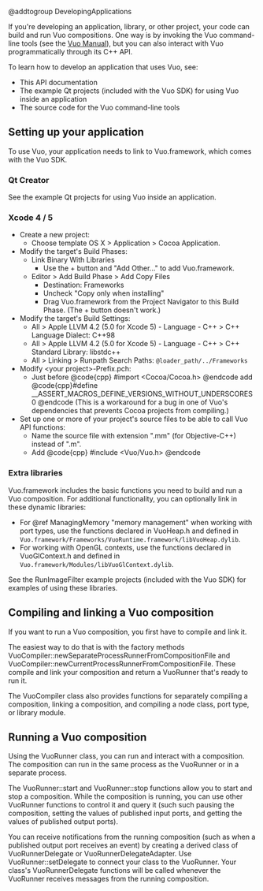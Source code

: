 @addtogroup DevelopingApplications

If you're developing an application, library, or other project, your code can build and run Vuo compositions. One way is by invoking the Vuo command-line tools (see the [Vuo Manual](http://vuo.org/manual.pdf)), but you can also interact with Vuo programmatically through its C++ API. 

To learn how to develop an application that uses Vuo, see: 

   - This API documentation
   - The example Qt projects (included with the Vuo SDK) for using Vuo inside an application
   - The source code for the Vuo command-line tools



## Setting up your application

To use Vuo, your application needs to link to Vuo.framework, which comes with the Vuo SDK. 


### Qt Creator

See the example Qt projects for using Vuo inside an application. 


### Xcode 4 / 5

  - Create a new project:
    - Choose template OS X > Application > Cocoa Application. 
  - Modify the target's Build Phases: 
    - Link Binary With Libraries
      - Use the + button and "Add Other..." to add Vuo.framework. 
    - Editor > Add Build Phase > Add Copy Files
      - Destination: Frameworks
      - Uncheck "Copy only when installing"
      - Drag Vuo.framework from the Project Navigator to this Build Phase. (The + button doesn't work.) 
  - Modify the target's Build Settings: 
    - All > Apple LLVM 4.2 (5.0 for Xcode 5) - Language - C++ > C++ Language Dialect: C++98
    - All > Apple LLVM 4.2 (5.0 for Xcode 5) - Language - C++ > C++ Standard Library: libstdc++
    - All > Linking > Runpath Search Paths: `@loader_path/../Frameworks`
  - Modify &lt;your project&gt;-Prefix.pch: 
    - Just before @code{cpp} #import <Cocoa/Cocoa.h> @endcode add @code{cpp}#define __ASSERT_MACROS_DEFINE_VERSIONS_WITHOUT_UNDERSCORES 0 @endcode (This is a workaround for a bug in one of Vuo's dependencies that prevents Cocoa projects from compiling.)
  - Set up one or more of your project's source files to be able to call Vuo API functions: 
    - Name the source file with extension ".mm" (for Objective-C++) instead of ".m". 
    - Add @code{cpp} #include <Vuo/Vuo.h> @endcode

### Extra libraries

Vuo.framework includes the basic functions you need to build and run a Vuo composition. For additional functionality, you can optionally link in these dynamic libraries: 

   - For @ref ManagingMemory "memory management" when working with port types, use the functions declared in VuoHeap.h and defined in `Vuo.framework/Frameworks/VuoRuntime.framework/libVuoHeap.dylib`. 
   - For working with OpenGL contexts, use the functions declared in VuoGlContext.h and defined in `Vuo.framework/Modules/libVuoGlContext.dylib`. 

See the RunImageFilter example projects (included with the Vuo SDK) for examples of using these libraries. 


## Compiling and linking a Vuo composition

If you want to run a Vuo composition, you first have to compile and link it. 

The easiest way to do that is with the factory methods VuoCompiler::newSeparateProcessRunnerFromCompositionFile and VuoCompiler::newCurrentProcessRunnerFromCompositionFile. These compile and link your composition and return a VuoRunner that's ready to run it. 

The VuoCompiler class also provides functions for separately compiling a composition, linking a composition, and compiling a node class, port type, or library module. 



## Running a Vuo composition

Using the VuoRunner class, you can run and interact with a composition. The composition can run in the same process as the VuoRunner or in a separate process. 

The VuoRunner::start and VuoRunner::stop functions allow you to start and stop a composition. While the composition is running, you can use other VuoRunner functions to control it and query it (such such pausing the composition, setting the values of published input ports, and getting the values of published output ports). 

You can receive notifications from the running composition (such as when a published output port receives an event) by creating a derived class of VuoRunnerDelegate or VuoRunnerDelegateAdapter. Use VuoRunner::setDelegate to connect your class to the VuoRunner. Your class's VuoRunnerDelegate functions will be called whenever the VuoRunner receives messages from the running composition. 
